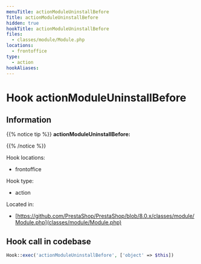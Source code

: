 ```yaml
---
menuTitle: actionModuleUninstallBefore
Title: actionModuleUninstallBefore
hidden: true
hookTitle: actionModuleUninstallBefore
files:
  - classes/module/Module.php
locations:
  - frontoffice
type:
  - action
hookAliases:
---
```


# Hook actionModuleUninstallBefore

## Information

{{% notice tip %}}
**actionModuleUninstallBefore:** 


{{% /notice %}}

Hook locations: 
  - frontoffice

Hook type: 
  - action

Located in: 
  - [https://github.com/PrestaShop/PrestaShop/blob/8.0.x/classes/module/Module.php](classes/module/Module.php)

## Hook call in codebase

```php
Hook::exec('actionModuleUninstallBefore', ['object' => $this])
```